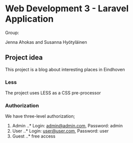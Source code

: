# Web Development 3 - Laravel Application

Group:

Jenna Ahokas and Susanna Hyötyläinen

## Project idea

This project is a blog about interesting places in Eindhoven

### Less

The project uses LESS as a CSS pre-processor 

### Authorization

We have three-level authorization;
1. Admin
..* Login: admin@admin.com, Password: admin
2. User
..* Login: user@user.com, Password: user
3. Guest
..* free access


